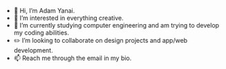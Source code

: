 - 👋 Hi, I’m Adam Yanai.
- 👀 I’m interested in everything creative.
- 🌱 I’m currently studying computer engineering and am trying to develop my coding abilities.
- ✏️ I’m looking to collaborate on design projects and app/web development.
- 📫 Reach me through the email in my bio.

<!---
adamyanai/adamyanai is a ✨ special ✨ repository because its `README.md` (this file) appears on your GitHub profile.
You can click the Preview link to take a look at your changes.
--->
